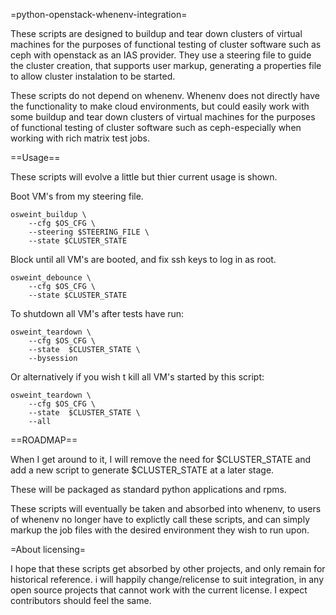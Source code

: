 =python-openstack-whenenv-integration=

These scripts are designed to buildup and tear down clusters of virtual 
machines for the purposes of functional testing of cluster software such 
as ceph with openstack as an IAS provider. They use a steering file to guide the 
cluster creation, that supports user markup, generating a properties file to 
allow cluster instalation to be started. 

These scripts do not depend on whenenv. Whenenv does not directly have 
the functionality to make cloud environments, but could easily work with some 
buildup and tear down clusters of virtual machines for the purposes of 
functional testing of cluster software such as ceph-especially when working with 
rich matrix test jobs. 

==Usage==

These scripts will evolve a little but thier current usage is shown.

Boot VM's from my steering file.

    osweint_buildup \
        --cfg $OS_CFG \
        --steering $STEERING_FILE \
        --state $CLUSTER_STATE

Block until all VM's are booted, and fix ssh keys to log in as root.

    osweint_debounce \
        --cfg $OS_CFG \
        --state $CLUSTER_STATE


To shutdown all VM's after tests have run:

	osweint_teardown \
        --cfg $OS_CFG \
        --state  $CLUSTER_STATE \
        --bysession  

Or alternatively if you wish t kill all VM's started by this script:

    osweint_teardown \
        --cfg $OS_CFG \
        --state  $CLUSTER_STATE \
        --all  

==ROADMAP==

When I get around to it, I will remove the need for $CLUSTER_STATE and add 
a new script to generate $CLUSTER_STATE at a later stage.

These will be packaged as standard python applications and rpms.

These scripts will eventually be taken and absorbed into whenenv, to users of 
whenenv no longer have to explictly call these scripts, and can simply markup 
the job files with the desired environment they wish to run upon.

=About licensing=

I hope that these scripts get absorbed by other projects, and only remain for 
historical reference. i will happily change/relicense to suit integration, 
in any open source projects that cannot work with the current license. I expect 
contributors should feel the same.
